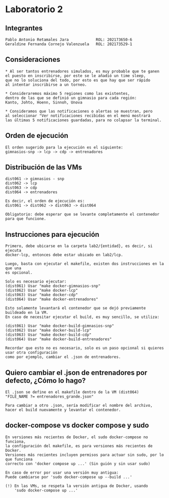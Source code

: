 # Laboratorio 2
## Integrantes
    Pablo Antonio Retamales Jara            ROL: 202173650-6
    Geraldine Fernanda Cornejo Valenzuela   ROL: 202173529-1

## Consideraciones
    * Al ser tantos entrenadores simulados, es muy probable que te ganen
    el puesto en inscribirse, por este se le añadió un time sleep, 
    que no lo soluciona del todo, por esto es que hay que ser rápido
    al intentar inscribirse a un torneo.

    * Consideraremos máximo 5 regiones como las existentes,
    dentro de las que se definió un gimnasio para cada región:
    Kanto, Johto, Hoenn, Sinnoh, Unova

    * Consideramos que las notificaciones o alertas se muestran, pero
    al seleccionar "Ver notificaciones recibidas en el menú mostrará
    las últimas 5 notificaciones guardadas, para no colapsar la terminal.

## Orden de ejecución
    El orden sugerido para la ejecución es el siguiente:
    gimnasios-snp -> lcp -> cdp -> entrenadores

## Distribución de las VMs
    dist061 -> gimnasios - snp
    dist062 -> lcp
    dist063 -> cdp
    dist064 -> entrenadores

    Es decir, el orden de ejecución es:
    dist061 -> dist062 -> dist063 -> dist064

    Obligatorio: debe esperar que se levante completamente el contenedor para que funcione.

## Instrucciones para ejecución
    Primero, debe ubicarse en la carpeta lab2/{entidad}, es decir, si ejecuta
    docker-lcp, entonces debe estar ubicado en lab2/lcp.

    Luego, basta con ejecutar el makefile, existen dos instrucciones en la que una
    es opcional.

    Solo es necesario ejecutar:
    (dist061) Usar "make docker-gimnasios-snp"
    (dist062) Usar "make docker-lcp"
    (dist063) Usar "make docker-cdp"
    (dist064) Usar "make docker-entrenadores"

    Esto solamente levantará el contenedor que se dejó previamente buildeado en la VM.
    En caso de necesitar ejecutar el build, es muy sencillo, se utiliza:

    (dist061) Usar "make docker-build-gimnasios-snp"
    (dist062) Usar "make docker-build-lcp"
    (dist063) Usar "make docker-build-cdp"
    (dist064) Usar "make docker-build-entrenadores"

    Recordar que esto no es necesario, solo es un paso opcional si quieres usar otra configuración
    como por ejemplo, cambiar el .json de entrenadores.

## Quiero cambiar el .json de entrenadores por defecto, ¿Cómo lo hago?
    El .json se define en el makefile dentro de la VM (dist064)
    "FILE_NAME ?= entrenadores_grande.json"

    Para cambiar a otro .json, sería modificar el nombre del archivo,
    hacer el build nuevamente y levantar el contenedor.

## docker-compose vs docker compose y sudo
    En versiones más recientes de Docker, el sudo docker-compose no funciona,
    la configuración del makefile, es para versiones más recientes de Docker.
    Versiones más recientes incluyen permisos para actuar sin sudo, por lo que funciona
    correcto con 'docker compose up ...' (Sin guión y sin usar sudo)

    En caso de error por usar una versión muy antigua:
    Puede cambiarse por 'sudo docker-compose up --build ...'

    (!) En las VMs, se respeta la versión antigua de Docker, usando
        'sudo docker-compose up ...'